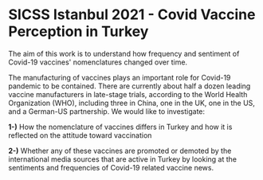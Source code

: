 # SICSS Istanbul 2021 - Covid Vaccine Perception in Turkey 
The aim of this work is to understand how frequency and sentiment of Covid-19 vaccines' nomenclatures changed over time.

The manufacturing of vaccines plays an important role for Covid-19 pandemic to be contained. There are currently about half a dozen leading vaccine manufacturers in late-stage trials, according to the World Health Organization (WHO), including three in China, one in the UK, one in the US, and a German-US partnership. We would like to investigate:

**1-)** How the nomenclature of vaccines differs in Turkey and how it is reflected on the attitude toward vaccination

**2-)** Whether any of these vaccines are promoted or demoted by the international media sources that are active in Turkey by looking at the sentiments and frequencies of Covid-19 related vaccine news.
